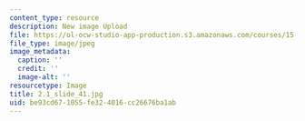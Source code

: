 ```yaml
---
content_type: resource
description: New image Upload
file: https://ol-ocw-studio-app-production.s3.amazonaws.com/courses/15-s21-nuts-and-bolts-of-business-plans-january-iap-2014/be93cd671055fe324016cc26676ba1ab_2.1_slide_41.jpg
file_type: image/jpeg
image_metadata:
  caption: ''
  credit: ''
  image-alt: ''
resourcetype: Image
title: 2.1_slide_41.jpg
uid: be93cd67-1055-fe32-4016-cc26676ba1ab
---
```

